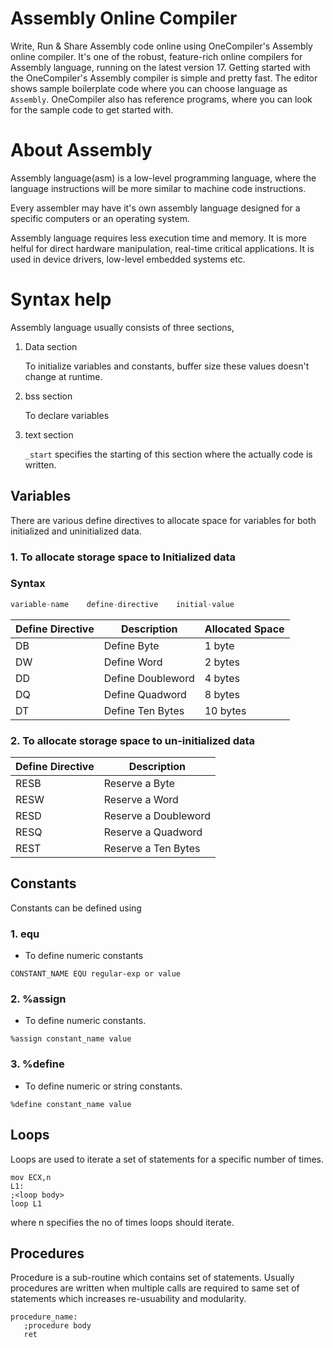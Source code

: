 # Assembly Online Compiler

Write, Run & Share Assembly code online using OneCompiler's Assembly online compiler. It's one of the robust, feature-rich online compilers for Assembly language, running on the latest version 17. Getting started with the OneCompiler's Assembly compiler is simple and pretty fast. The editor shows sample boilerplate code where you can choose language as `Assembly`. OneCompiler also has reference programs, where you can look for the sample code to get started with.


# About Assembly

Assembly language(asm) is a low-level programming language, where the language instructions will be more similar to machine code instructions. 

Every assembler may have it's own assembly language designed for a specific computers or an operating system.

Assembly language requires less execution time and memory. It is more helful for direct hardware manipulation, real-time critical applications. It is used in device drivers, low-level embedded systems etc.

# Syntax help

Assembly language usually consists of three sections, 

1. Data section

    To initialize variables and constants, buffer size these values doesn't change at runtime. 
2. bss section

    To declare variables

3. text section

    `_start` specifies the starting of this section where the actually code is written. 

## Variables


There are various define directives to allocate space for variables for both initialized and uninitialized data.

### 1.  To allocate storage space to Initialized data

### Syntax
```c
variable-name    define-directive    initial-value 
```

|Define Directive| Description| Allocated Space|
|-----|----|----|
|DB| Define Byte| 1 byte|
|DW| Define Word| 2 bytes|
|DD| Define Doubleword | 4 bytes|
|DQ| Define Quadword | 8 bytes|
|DT| Define Ten Bytes | 10 bytes|


### 2.  To allocate storage space to un-initialized data


|Define Directive| Description| 
|-----|----|
|RESB |	Reserve a Byte|
|RESW | Reserve a Word|
|RESD |	Reserve a Doubleword|
|RESQ |	Reserve a Quadword|
|REST |	Reserve a Ten Bytes|


## Constants

Constants can be defined using 

### 1. equ

 * To define numeric constants

```
CONSTANT_NAME EQU regular-exp or value
```
### 2. %assign

 * To define numeric constants.

 ```
 %assign constant_name value
 ```

### 3. %define
* To define numeric or string constants.

```
%define constant_name value
```

## Loops

Loops are used to iterate a set of statements for a specific number of times.

```
mov ECX,n
L1:
;<loop body>
loop L1
```
where n specifies the no of times loops should iterate.

## Procedures

Procedure is a sub-routine which contains set of statements. Usually procedures are written when multiple calls are required to same set of statements which increases re-usuability and modularity.


```
procedure_name:
   ;procedure body
   ret
```